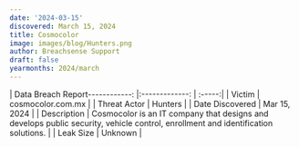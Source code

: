 ```yaml
---
date: '2024-03-15'
discovered: March 15, 2024
title: Cosmocolor
image: images/blog/Hunters.png
author: Breachsense Support
draft: false
yearmonths: 2024/march
---
```


| Data Breach Report------------:     |:-------------:    | :-----:|
| Victim      | cosmocolor.com.mx      | 
| Threat Actor      | Hunters      | 
| Date Discovered      | Mar 15, 2024      | 
| Description      | Cosmocolor is an IT company that designs and develops public security, vehicle control, enrollment and identification solutions.      | 
| Leak Size      | Unknown      | 

